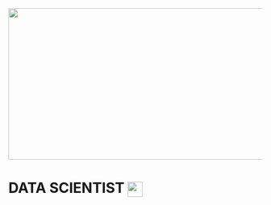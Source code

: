  <div id="header" align="center">
  <img src="https://www.aalpha.net/wp-content/uploads/2019/10/data-science-giphy.gif" width="800" height="300"/>
</div>

<h1>
  DATA SCIENTIST
  <img src="https://media.giphy.com/media/hvRJCLFzcasrR4ia7z/giphy.gif" width="30px" align="center"/>
</h1>
